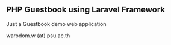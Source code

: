 ## PHP Guestbook using Laravel Framework

Just a Guestbook demo web application

warodom.w (at) psu.ac.th